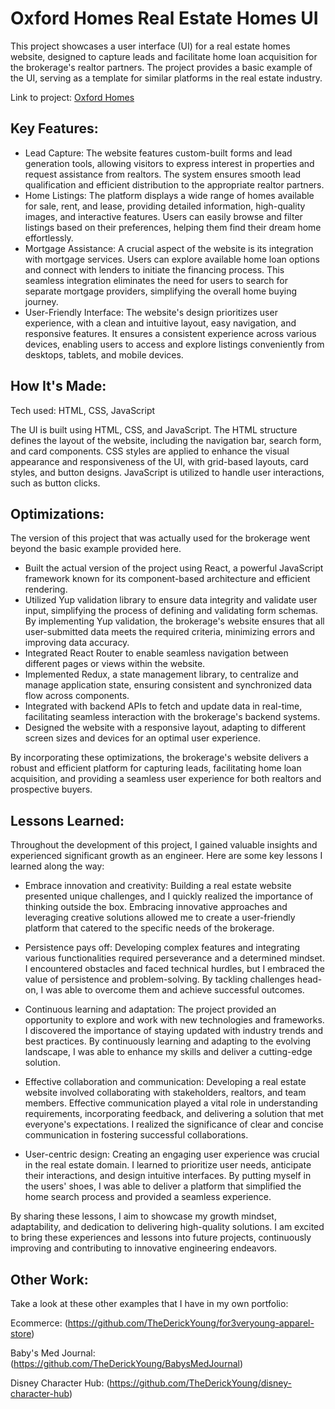 # Oxford Homes Real Estate Homes UI

This project showcases a user interface (UI) for a real estate homes website, designed to capture leads and facilitate home loan acquisition for the brokerage's realtor partners. The project provides a basic example of the UI, serving as a template for similar platforms in the real estate industry.

Link to project: [Oxford Homes](https://thederickyoung.github.io/oxford-homes/)
## Key Features:

- Lead Capture: The website features custom-built forms and lead generation tools, allowing visitors to express interest in properties and request assistance from realtors. The system ensures smooth lead qualification and efficient distribution to the appropriate realtor partners.
- Home Listings: The platform displays a wide range of homes available for sale, rent, and lease, providing detailed information, high-quality images, and interactive features. Users can easily browse and filter listings based on their preferences, helping them find their dream home effortlessly.
- Mortgage Assistance: A crucial aspect of the website is its integration with mortgage services. Users can explore available home loan options and connect with lenders to initiate the financing process. This seamless integration eliminates the need for users to search for separate mortgage providers, simplifying the overall home buying journey.
- User-Friendly Interface: The website's design prioritizes user experience, with a clean and intuitive layout, easy navigation, and responsive features. It ensures a consistent experience across various devices, enabling users to access and explore listings conveniently from desktops, tablets, and mobile devices.
## How It's Made:

Tech used: HTML, CSS, JavaScript

The UI is built using HTML, CSS, and JavaScript. The HTML structure defines the layout of the website, including the navigation bar, search form, and card components. CSS styles are applied to enhance the visual appearance and responsiveness of the UI, with grid-based layouts, card styles, and button designs. JavaScript is utilized to handle user interactions, such as button clicks.
## Optimizations:

The version of this project that was actually used for the brokerage went beyond the basic example provided here. 

- Built the actual version of the project using React, a powerful JavaScript framework known for its component-based architecture and efficient rendering.
- Utilized Yup validation library to ensure data integrity and validate user input, simplifying the process of defining and validating form schemas. By implementing Yup validation, the brokerage's website ensures that all user-submitted data meets the required criteria, minimizing errors and improving data accuracy.
- Integrated React Router to enable seamless navigation between different pages or views within the website.
- Implemented Redux, a state management library, to centralize and manage application state, ensuring consistent and synchronized data flow across components.
- Integrated with backend APIs to fetch and update data in real-time, facilitating seamless interaction with the brokerage's backend systems.
- Designed the website with a responsive layout, adapting to different screen sizes and devices for an optimal user experience.

By incorporating these optimizations, the brokerage's website delivers a robust and efficient platform for capturing leads, facilitating home loan acquisition, and providing a seamless user experience for both realtors and prospective buyers.
## Lessons Learned:

Throughout the development of this project, I gained valuable insights and experienced significant growth as an engineer. Here are some key lessons I learned along the way:

- Embrace innovation and creativity: Building a real estate website presented unique challenges, and I quickly realized the importance of thinking outside the box. Embracing innovative approaches and leveraging creative solutions allowed me to create a user-friendly platform that catered to the specific needs of the brokerage.

- Persistence pays off: Developing complex features and integrating various functionalities required perseverance and a determined mindset. I encountered obstacles and faced technical hurdles, but I embraced the value of persistence and problem-solving. By tackling challenges head-on, I was able to overcome them and achieve successful outcomes.

- Continuous learning and adaptation: The project provided an opportunity to explore and work with new technologies and frameworks. I discovered the importance of staying updated with industry trends and best practices. By continuously learning and adapting to the evolving landscape, I was able to enhance my skills and deliver a cutting-edge solution.

- Effective collaboration and communication: Developing a real estate website involved collaborating with stakeholders, realtors, and team members. Effective communication played a vital role in understanding requirements, incorporating feedback, and delivering a solution that met everyone's expectations. I realized the significance of clear and concise communication in fostering successful collaborations.

- User-centric design: Creating an engaging user experience was crucial in the real estate domain. I learned to prioritize user needs, anticipate their interactions, and design intuitive interfaces. By putting myself in the users' shoes, I was able to deliver a platform that simplified the home search process and provided a seamless experience.

By sharing these lessons, I aim to showcase my growth mindset, adaptability, and dedication to delivering high-quality solutions. I am excited to bring these experiences and lessons into future projects, continuously improving and contributing to innovative engineering endeavors.
## Other Work:

Take a look at these other examples that I have in my own portfolio:

Ecommerce: (https://github.com/TheDerickYoung/for3veryoung-apparel-store)

Baby's Med Journal: (https://github.com/TheDerickYoung/BabysMedJournal)

Disney Character Hub: (https://github.com/TheDerickYoung/disney-character-hub)
